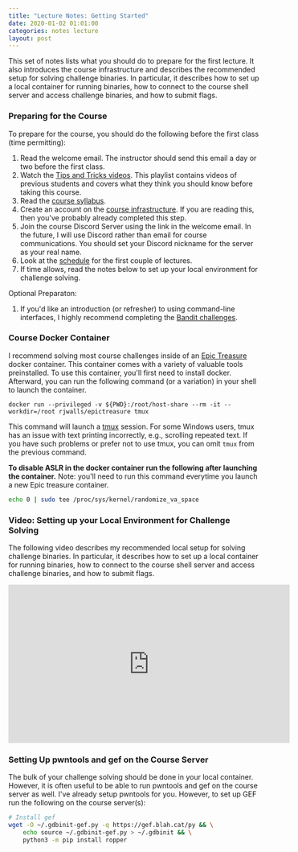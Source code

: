 ```yaml
---
title: "Lecture Notes: Getting Started"
date: 2020-01-02 01:01:00
categories: notes lecture 
layout: post
---
```


This set of notes lists what you should do to prepare for the first lecture. It
also introduces the course infrastructure and describes the recommended setup
for solving challenge binaries. In particular, it describes how to set up a
local container for running binaries, how to connect to the course shell server
and access challenge binaries, and how to submit flags.


### Preparing for the Course

To prepare for the course, you should do the following before the first class (time permitting):

 1. Read the welcome email. The instructor should send this email a day or two before the first class. 
 2. Watch the [Tips and Tricks videos](https://youtube.com/playlist?list=PLeKxIn6N-kCi38WxOqNBXhxrZnOE9SVET). This playlist contains videos of previous students and covers what they think you should know before taking this course.
 3. Read the [course syllabus](https://cs4401.walls.ninja/syllabus). 
 4. Create an account on the [course infrastructure](https://cs4401.walls.ninja/). If you are reading this, then you've probably already completed this step.
 5. Join the course Discord Server using the link in the welcome email. In the future, I will use Discord rather than email for course communications. You should set your Discord nickname for the server as your real name.
 6. Look at the [schedule](https://cs4401.walls.ninja/schedule) for the first couple of lectures. 
 7. If time allows, read the notes below to set up your local environment for challenge solving.

Optional Preparaton:

 1. If you'd like an introduction (or refresher) to using command-line
    interfaces, I highly recommend completing the [Bandit
challenges](https://overthewire.org/wargames/bandit/). 

### Course Docker Container

I recommend solving most course challenges inside of an [Epic
Treasure](https://github.com/rjwalls/EpicTreasure) docker container. This
container comes with a variety of valuable tools preinstalled.  To use this
container, you'll first need to install docker. Afterward, you can run the
following command (or a variation) in your shell to launch the container. 

```
docker run --privileged -v ${PWD}:/root/host-share --rm -it --workdir=/root rjwalls/epictreasure tmux
```

This command will launch a [tmux](https://github.com/tmux/tmux/wiki) session.
For some Windows users, tmux has an issue with text printing incorrectly, e.g.,
scrolling repeated text. If you have such problems or prefer not to use tmux,
you can omit `tmux` from the previous command. 

**To disable ASLR in the docker container run the following after launching the
container.** Note: you'll need to run this command everytime you launch a new
Epic treasure container.

```bash
echo 0 | sudo tee /proc/sys/kernel/randomize_va_space
```

### Video: Setting up your Local Environment for Challenge Solving

The following video describes my recommended local setup for solving challenge
binaries. In particular, it describes how to set up a local container for
running binaries, how to connect to the course shell server and access
challenge binaries, and how to submit flags.

<iframe width="560" height="315" src="https://www.youtube.com/embed/hDTuJGkkG2c" frameborder="0" allow="accelerometer; autoplay; encrypted-media; gyroscope; picture-in-picture" allowfullscreen></iframe>

### Setting Up pwntools and gef on the Course Server

The bulk of your challenge solving should be done in your local container.
However, it is often useful to be able to run pwntools and gef on the course
server as well. I've already setup pwntools for you. However, to set up GEF run the following on the course
server(s):

```bash
# Install gef
wget -O ~/.gdbinit-gef.py -q https://gef.blah.cat/py && \
    echo source ~/.gdbinit-gef.py > ~/.gdbinit && \
    python3 -m pip install ropper
```
